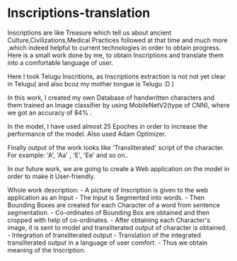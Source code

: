 # Inscriptions-translation
Inscriptions are like Treasure which tell us about ancient Culture,Civilizations,Medical Practices followed at that time and much more ,which indeed helpful to current technologies in order to obtain progress.
Here is a small work done by me, to obtain Inscriptions and translate them into a comfortable language of user.

Here I took Telugu Inscritions, as Inscriptions extraction is not not yet clear in Telugu( and also bcoz my mother tongue is Telugu :D )

In this work, I created my own Database of handwritten characters and them trained an Image classifier by using MobileNetV2(type of CNN), where we got an accuracy of 84% .

In the model, I have used almost 25 Epoches in order to increase the performance of the model. Also used Adam Optimizer.

Finally output of the work looks like 'Transliterated' script of the character. For example: 'A', 'Aa' , 'E', 'Ee' and so on..

In our future work, we are going to create a Web application on the model in order to make it User-friendly.

Whole work description: - A picture of Inscription is given to the web application as an Input - The Input is Segmented into words. - Then Bounding Boxes are created for each Character of a word from sentence segmentation. - Co-ordinates of Bounding Box are obtained and then cropped with help of co-ordinates. - After obtaining each Character's image, it is sent to model and transliterated output of character is obtained. - Integration of transliterated output - Translation of the integrated transliterated output in a language of user comfort. - Thus we obtain meaning of the Inscription.
